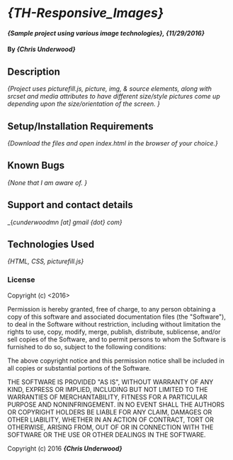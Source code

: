 # _{TH-Responsive_Images}_

#### _{Sample project using various image technologies}, {11/29/2016}_

#### By _**{Chris Underwood}**_

## Description

_{Project uses picturefill.js, picture, img, & source elements, along with srcset and media attributes to have different size/style pictures come up depending upon the size/orientation of the screen. }_

## Setup/Installation Requirements


_{Download the files and open index.html in the browser of your choice.}_

## Known Bugs

_{None that I am aware of. }_

## Support and contact details

_{_cunderwoodmn [at] gmail {dot} com}_

## Technologies Used

_{HTML, CSS, picturefill.js}_

### License

Copyright (c) <2016> <Chris Underwood>

Permission is hereby granted, free of charge, to any person obtaining a copy of this software and associated documentation files (the "Software"), to deal in the Software without restriction, including without limitation the rights to use, copy, modify, merge, publish, distribute, sublicense, and/or sell copies of the Software, and to permit persons to whom the Software is furnished to do so, subject to the following conditions:

The above copyright notice and this permission notice shall be included in all copies or substantial portions of the Software.

THE SOFTWARE IS PROVIDED "AS IS", WITHOUT WARRANTY OF ANY KIND, EXPRESS OR IMPLIED, INCLUDING BUT NOT LIMITED TO THE WARRANTIES OF MERCHANTABILITY, FITNESS FOR A PARTICULAR PURPOSE AND NONINFRINGEMENT. IN NO EVENT SHALL THE AUTHORS OR COPYRIGHT HOLDERS BE LIABLE FOR ANY CLAIM, DAMAGES OR OTHER LIABILITY, WHETHER IN AN ACTION OF CONTRACT, TORT OR OTHERWISE, ARISING FROM, OUT OF OR IN CONNECTION WITH THE SOFTWARE OR THE USE OR OTHER DEALINGS IN THE SOFTWARE.

Copyright (c) 2016 **_{Chris Underwood}_**
